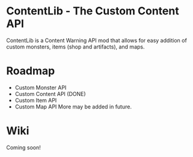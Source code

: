 # ContentLib - The Custom Content API
ContentLib is a Content Warning API mod that allows for easy addition of custom monsters, items (shop and artifacts), and maps.

# Roadmap
- Custom Monster API
- Custom Content API (DONE)
- Custom Item API
- Custom Map API
More may be added in future.

# Wiki
Coming soon!